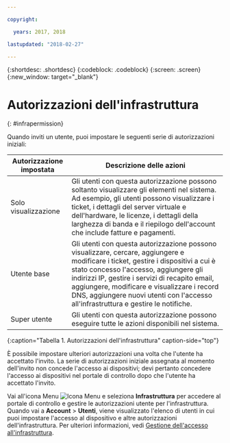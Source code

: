 ```yaml
---

copyright:

  years: 2017, 2018

lastupdated: "2018-02-27"

---
```


{:shortdesc: .shortdesc}
{:codeblock: .codeblock}
{:screen: .screen}
{:new_window: target="_blank"}

# Autorizzazioni dell'infrastruttura
{: #infrapermission}

Quando inviti un utente, puoi impostare le seguenti serie di autorizzazioni iniziali:

| Autorizzazione impostata | Descrizione delle azioni |
|---------------------------|------------------------|
|Solo visualizzazione | Gli utenti con questa autorizzazione possono soltanto visualizzare gli elementi nel sistema. Ad esempio, gli utenti possono visualizzare i ticket, i dettagli del server virtuale e dell'hardware, le licenze, i dettagli della larghezza di banda e il riepilogo dell'account che include fatture e pagamenti. |
|Utente base | Gli utenti con questa autorizzazione possono visualizzare, cercare, aggiungere e modificare i ticket, gestire i dispositivi a cui è stato concesso l'accesso, aggiungere gli indirizzi IP, gestire i servizi di recapito email, aggiungere, modificare e visualizzare i record DNS, aggiungere nuovi utenti con l'accesso all'infrastruttura e gestire le notifiche. |
|Super utente | Gli utenti con questa autorizzazione possono eseguire tutte le azioni disponibili nel sistema. |
{:caption="Tabella 1. Autorizzazioni dell'infrastruttura" caption-side="top"}

È possibile impostare ulteriori autorizzazioni una volta che l'utente ha accettato l'invito. La serie di autorizzazioni iniziale assegnata al momento dell'invito non concede l'accesso ai dispositivi; devi pertanto concedere l'accesso ai dispositivi nel portale di controllo dopo che l'utente ha accettato l'invito. 

Vai all'icona Menu ![Icona Menu](../icons/icon_hamburger.svg) e seleziona **Infrastruttura** per accedere al portale di controllo e gestire le autorizzazioni utente per l'infrastruttura. Quando vai a **Account** &gt; **Utenti**, viene visualizzato l'elenco di utenti in cui puoi impostare l'accesso al dispositivo e altre autorizzazioni dell'infrastruttura. Per ulteriori informazioni, vedi [Gestione dell'accesso all'infrastruttura](/docs/iam/mnginfra.html#managing-infrastructure-access).



